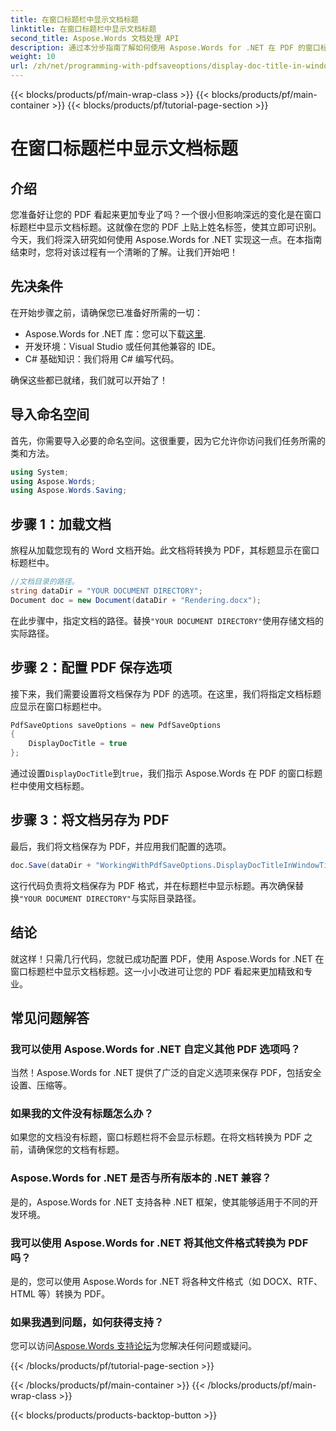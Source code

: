 ```yaml
---
title: 在窗口标题栏中显示文档标题
linktitle: 在窗口标题栏中显示文档标题
second_title: Aspose.Words 文档处理 API
description: 通过本分步指南了解如何使用 Aspose.Words for .NET 在 PDF 的窗口标题栏中显示文档标题。
weight: 10
url: /zh/net/programming-with-pdfsaveoptions/display-doc-title-in-window-titlebar/
---
```


{{< blocks/products/pf/main-wrap-class >}}
{{< blocks/products/pf/main-container >}}
{{< blocks/products/pf/tutorial-page-section >}}

# 在窗口标题栏中显示文档标题

## 介绍

您准备好让您的 PDF 看起来更加专业了吗？一个很小但影响深远的变化是在窗口标题栏中显示文档标题。这就像在您的 PDF 上贴上姓名标签，使其立即可识别。今天，我们将深入研究如何使用 Aspose.Words for .NET 实现这一点。在本指南结束时，您将对该过程有一个清晰的了解。让我们开始吧！

## 先决条件

在开始步骤之前，请确保您已准备好所需的一切：

-  Aspose.Words for .NET 库：您可以下载[这里](https://releases.aspose.com/words/net/).
- 开发环境：Visual Studio 或任何其他兼容的 IDE。
- C# 基础知识：我们将用 C# 编写代码。

确保这些都已就绪，我们就可以开始了！

## 导入命名空间

首先，你需要导入必要的命名空间。这很重要，因为它允许你访问我们任务所需的类和方法。

```csharp
using System;
using Aspose.Words;
using Aspose.Words.Saving;
```

## 步骤 1：加载文档

旅程从加载您现有的 Word 文档开始。此文档将转换为 PDF，其标题显示在窗口标题栏中。

```csharp
//文档目录的路径。
string dataDir = "YOUR DOCUMENT DIRECTORY";
Document doc = new Document(dataDir + "Rendering.docx");
```

在此步骤中，指定文档的路径。替换`"YOUR DOCUMENT DIRECTORY"`使用存储文档的实际路径。

## 步骤 2：配置 PDF 保存选项

接下来，我们需要设置将文档保存为 PDF 的选项。在这里，我们将指定文档标题应显示在窗口标题栏中。

```csharp
PdfSaveOptions saveOptions = new PdfSaveOptions
{
    DisplayDocTitle = true
};
```

通过设置`DisplayDocTitle`到`true`，我们指示 Aspose.Words 在 PDF 的窗口标题栏中使用文档标题。

## 步骤 3：将文档另存为 PDF

最后，我们将文档保存为 PDF，并应用我们配置的选项。

```csharp
doc.Save(dataDir + "WorkingWithPdfSaveOptions.DisplayDocTitleInWindowTitlebar.pdf", saveOptions);
```

这行代码负责将文档保存为 PDF 格式，并在标题栏中显示标题。再次确保替换`"YOUR DOCUMENT DIRECTORY"`与实际目录路径。

## 结论

就这样！只需几行代码，您就已成功配置 PDF，使用 Aspose.Words for .NET 在窗口标题栏中显示文档标题。这一小小改进可让您的 PDF 看起来更加精致和专业。

## 常见问题解答

### 我可以使用 Aspose.Words for .NET 自定义其他 PDF 选项吗？
当然！Aspose.Words for .NET 提供了广泛的自定义选项来保存 PDF，包括安全设置、压缩等。

### 如果我的文件没有标题怎么办？
如果您的文档没有标题，窗口标题栏将不会显示标题。在将文档转换为 PDF 之前，请确保您的文档有标题。

### Aspose.Words for .NET 是否与所有版本的 .NET 兼容？
是的，Aspose.Words for .NET 支持各种 .NET 框架，使其能够适用于不同的开发环境。

### 我可以使用 Aspose.Words for .NET 将其他文件格式转换为 PDF 吗？
是的，您可以使用 Aspose.Words for .NET 将各种文件格式（如 DOCX、RTF、HTML 等）转换为 PDF。

### 如果我遇到问题，如何获得支持？
您可以访问[Aspose.Words 支持论坛](https://forum.aspose.com/c/words/8)为您解决任何问题或疑问。

{{< /blocks/products/pf/tutorial-page-section >}}

{{< /blocks/products/pf/main-container >}}
{{< /blocks/products/pf/main-wrap-class >}}

{{< blocks/products/products-backtop-button >}}
